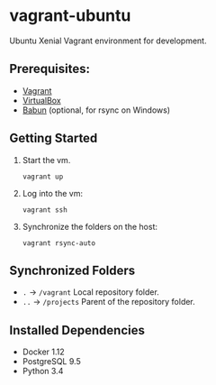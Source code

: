 # vagrant-ubuntu

Ubuntu Xenial Vagrant environment for development.

## Prerequisites:

- [Vagrant](https://www.vagrantup.com)
- [VirtualBox](https://www.virtualbox.org)
- [Babun](http://babun.github.io) (optional, for rsync on Windows)

## Getting Started

1. Start the vm.

    ```
    vagrant up
    ```

2. Log into the vm:

    ```
    vagrant ssh
    ```

3. Synchronize the folders on the host:
    
    ```
    vagrant rsync-auto
    ```

## Synchronized Folders

- `.` → `/vagrant` Local repository folder.
- `..` → `/projects` Parent of the repository folder.

## Installed Dependencies

- Docker 1.12
- PostgreSQL 9.5
- Python 3.4

